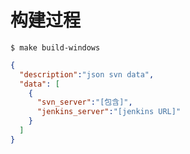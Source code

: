 # 构建过程
```shell script
$ make build-windows
```

```json
{
  "description":"json svn data",
  "data": [
    {
      "svn_server":"[包含]",
      "jenkins_server":"[jenkins URL]"
    }
  ]
}

```
